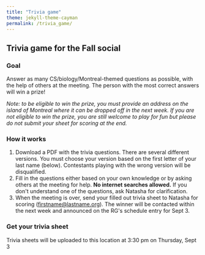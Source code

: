 ```yaml
---
title: "Trivia game"
theme: jekyll-theme-cayman
permalink: /trivia_game/
--- 
```


## Trivia game for the Fall social

### Goal 
Answer as many CS/biology/Montreal-themed questions as possible, with the help of others at the meeting. The person with the most correct answers will win a prize! <br />

*Note: to be eligible to win the prize, you must provide an address on the island of Montreal where it can be dropped off in the next week. If you are not eligible to win the prize, you are still welcome to play for fun but please do not submit your sheet for scoring at the end.*

### How it works
1. Download a PDF with the trivia questions. There are several different versions. You must choose your version based on the first letter of your last name (below). Contestants playing with the wrong version will be disqualified.
2. Fill in the questions either based on your own knowledge or by asking others at the meeting for help. **No internet searches allowed.** If you don't understand one of the questions, ask Natasha for clarification.
3. When the meeting is over, send your filled out trivia sheet to Natasha for scoring (firstname@lastname.org). The winner will be contacted within the next week and announced on the RG's schedule entry for Sept 3.

### Get your trivia sheet
Trivia sheets will be uploaded to this location at 3:30 pm on Thursday, Sept 3
